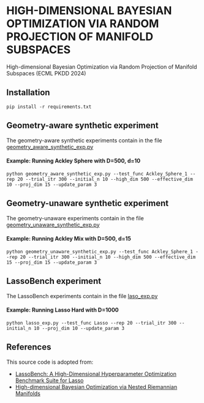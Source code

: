 # HIGH-DIMENSIONAL BAYESIAN OPTIMIZATION VIA RANDOM PROJECTION OF MANIFOLD SUBSPACES

High-dimensional Bayesian Optimization via Random Projection of Manifold Subspaces (ECML PKDD 2024)

## Installation

```
pip install -r requirements.txt
```

## Geometry-aware synthetic experiment

The geometry-aware synthetic experiments contain in the file [geometry_aware_synthetic_exp.py](https://github.com/Fsoft-AIC/RPM-BO/blob/master/geometry_aware_synthetic_exp.py)

#### Example: Running Ackley Sphere with D=500, d=10

```
python geometry_aware_synthetic_exp.py --test_func Ackley_Sphere_1 --rep 20 --trial_itr 300 --initial_n 10 --high_dim 500 --effective_dim 10 --proj_dim 15 --update_param 3
```

## Geometry-unaware synthetic experiment

The geometry-unaware experiments contain in the file [geometry_unaware_synthetic_exp.py](https://github.com/Fsoft-AIC/RPM-BO/blob/master/geometry_unaware_synthetic_exp.py)

#### Example: Running Ackley Mix with D=500, d=15

```
python geometry_unaware_synthetic_exp.py --test_func Ackley_Sphere_1 --rep 20 --trial_itr 300 --initial_n 10 --high_dim 500 --effective_dim 15 --proj_dim 15 --update_param 3
```

## LassoBench experiment

The LassoBench experiments contain in the file [laso_exp.py](https://github.com/Fsoft-AIC/RPM-BO/blob/master/lasso_exp.py)

#### Example: Running Lasso Hard with D=1000

```
python lasso_exp.py --test_func Lasso --rep 20 --trial_itr 300 --initial_n 10 --proj_dim 10 --update_param 3
```

## References

This source code is adopted from:
- [LassoBench: A High-Dimensional Hyperparameter Optimization Benchmark Suite for Lasso](https://github.com/ksehic/LassoBench)
- [High-dimensional Bayesian Optimization via Nested Riemannian Manifolds](https://github.com/NoemieJaquier/GaBOtorch)
